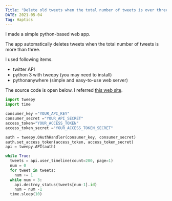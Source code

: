 ```yaml
---
Title: "Delete old tweets when the total number of tweets is over three"
DATE: 2021-05-04
Tag: Haptics
---
```

I made a simple python-based web app.

The app automatically deletes tweets when the total number of tweets is more than three.

I used following items.
 - twitter API
 - python 3 with tweepy (you may need to install)
 - pythonanywhere (simple and easy-to-use web server)

The source code is open below.
I referred [this web site](https://tech-lab.sios.jp/archives/21400).

```python
import tweepy
import time

consumer_key ="YOUR_API_KEY"
consumer_secret ="YOUR_API_SECRET"
access_token="YOUR_ACCESS_TOKEN"
access_token_secret ="YOUR_ACCESS_TOKEN_SECRET"

auth = tweepy.OAuthHandler(consumer_key, consumer_secret)
auth.set_access_token(access_token, access_token_secret)
api = tweepy.API(auth)

while True:
  tweets = api.user_timeline(count=200, page=1)
  num = 0
  for tweet in tweets:
    num += 1
  while num > 3:
    api.destroy_status(tweets[num-1].id)
    num = num -1
  time.sleep(10)


```